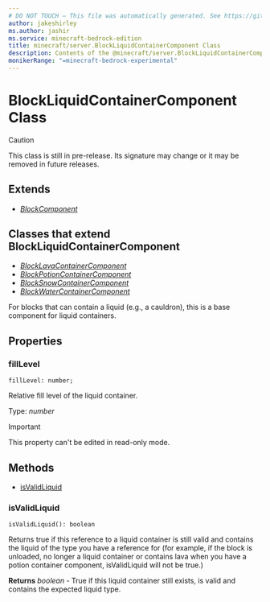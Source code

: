 ```yaml
---
# DO NOT TOUCH — This file was automatically generated. See https://github.com/mojang/minecraftapidocsgenerator to modify descriptions, examples, etc.
author: jakeshirley
ms.author: jashir
ms.service: minecraft-bedrock-edition
title: minecraft/server.BlockLiquidContainerComponent Class
description: Contents of the @minecraft/server.BlockLiquidContainerComponent class.
monikerRange: "=minecraft-bedrock-experimental"
---
```

# BlockLiquidContainerComponent Class

> [!CAUTION]
> This class is still in pre-release.  Its signature may change or it may be removed in future releases.

## Extends
- [*BlockComponent*](BlockComponent.md)

## Classes that extend BlockLiquidContainerComponent
- [*BlockLavaContainerComponent*](BlockLavaContainerComponent.md)
- [*BlockPotionContainerComponent*](BlockPotionContainerComponent.md)
- [*BlockSnowContainerComponent*](BlockSnowContainerComponent.md)
- [*BlockWaterContainerComponent*](BlockWaterContainerComponent.md)

For blocks that can contain a liquid (e.g., a cauldron), this is a base component for liquid containers. 

## Properties

### **fillLevel**
`fillLevel: number;`

Relative fill level of the liquid container.

Type: *number*
  
> [!IMPORTANT]
> This property can't be edited in read-only mode.

## Methods
- [isValidLiquid](#isvalidliquid)

### **isValidLiquid**
`
isValidLiquid(): boolean
`

Returns true if this reference to a liquid container is still valid and contains the liquid of the type you have a reference for (for example, if the block is unloaded, no longer a liquid container or contains lava when you have a potion container component, isValidLiquid will not be true.)

**Returns** *boolean* - True if this liquid container still exists, is valid and contains the expected liquid type.

